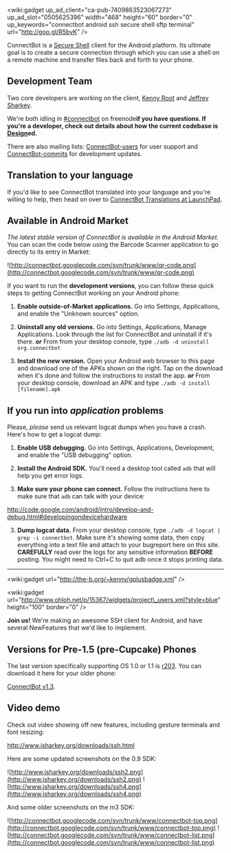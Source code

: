 <wiki:gadget up\_ad\_client="ca-pub-7409863523067273" up\_ad\_slot="0505625396" width="468" height="60" border="0" up\_keywords="connectbot android ssh secure shell sftp terminal" url="http://goo.gl/R5bvK" />

ConnectBot is a [Secure Shell](http://en.wikipedia.org/wiki/Secure_Shell) client for the Android platform.  Its ultimate goal is to create a secure connection through which you can use a shell on a remote machine and transfer files back and forth to your phone.

## Development Team ##

Two core developers are working on the client, [Kenny Root](http://the-b.org/) and [Jeffrey Sharkey](http://jsharkey.org/).

We're both idling in <a href='irc://irc.freenode.net:6667/%23connectbot'>#connectbot</a> on freenode**if you have questions.  If you're a developer, check out details about how the current codebase is [Design](Design.md)ed.**

There are also mailing lists: [ConnectBot-users](http://groups.google.com/group/connectbot-users) for user support and [ConnectBot-commits](http://groups.google.com/group/connectbot-commits) for development updates.

## Translation to your language ##

If you'd like to see ConnectBot translated into your language and you're willing to help, then head on over to [ConnectBot Translations at LaunchPad](https://translations.launchpad.net/connectbot/trunk/+pots/fortune).

## Available in Android Market ##

_The latest stable version of ConnectBot is available in the Android Market._ You can scan the code below using the Barcode Scanner application to go directly to its entry in Market:

![http://connectbot.googlecode.com/svn/trunk/www/qr-code.png](http://connectbot.googlecode.com/svn/trunk/www/qr-code.png)

If you want to run the **development versions**, you can follow these quick steps to getting ConnectBot working on your Android phone:

1. **Enable outside-of-Market applications.**  Go into Settings, Applications, and enable the "Unknown sources" option.

2. **Uninstall any old versions.**  Go into Settings, Applications, Manage Applications.  Look through the list for ConnectBot and uninstall if it's there.  **_or_**  From from your desktop console, type `./adb -d uninstall org.connectbot`

3. **Install the new version.**  Open your Android web browser to this page and download one of the APKs shown on the right.  Tap on the download when it's done and follow the instructions to install the app.  **_or_** From your desktop console, download an APK and type `./adb -d install [filename].apk`


## If you run into _application_ problems ##

Please, _please_ send us relevant logcat dumps when you have a crash.  Here's how to get a logcat dump:

1. **Enable USB debugging.**  Go into Settings, Applications, Development, and enable the "USB debugging" option.

2. **Install the Android SDK.**  You'll need a desktop tool called `adb` that will help you get error logs.

3. **Make sure your phone can connect.**  Follow the instructions here to make sure that `adb` can talk with your device:

http://code.google.com/android/intro/develop-and-debug.html#developingondevicehardware

3. **Dump logcat data.**  From your desktop console, type `./adb -d logcat | grep -i connectbot`.  Make sure it's showing some data, then copy everything into a text file and attach to your bugreport here on this site.  **CAREFULLY** read over the logs for any sensitive information **BEFORE** posting.  You might need to Ctrl+C to quit adb once it stops printing data.



---


&lt;wiki:gadget url="http://the-b.org/~kenny/gplusbadge.xml" /&gt;

&lt;wiki:gadget url="http://www.ohloh.net/p/15367/widgets/project\_users.xml?style=blue" height="100"  border="0" /&gt;


**Join us!**  We're making an awesome SSH client for Android, and have several NewFeatures that we'd like to implement.

## Versions for Pre-1.5 (pre-Cupcake) Phones ##

The last version specifically supporting OS 1.0 or 1.1 is [r203](https://code.google.com/p/connectbot/source/detail?r=203). You can download it here for your older phone:

[ConnectBot v1.3](http://connectbot.googlecode.com/files/ConnectBot-svn-r203.apk).

## Video demo ##

Check out video showing off new features, including gesture terminals and font resizing:

http://www.jsharkey.org/downloads/ssh.html

Here are some updated screenshots on the 0.9 SDK:

![http://www.jsharkey.org/downloads/ssh2.png](http://www.jsharkey.org/downloads/ssh2.png)
![http://www.jsharkey.org/downloads/ssh4.png](http://www.jsharkey.org/downloads/ssh4.png)

And some older screenshots on the m3 SDK:

![http://connectbot.googlecode.com/svn/trunk/www/connectbot-top.png](http://connectbot.googlecode.com/svn/trunk/www/connectbot-top.png) ![http://connectbot.googlecode.com/svn/trunk/www/connectbot-list.png](http://connectbot.googlecode.com/svn/trunk/www/connectbot-list.png)